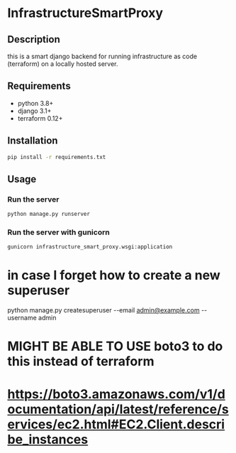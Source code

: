 # InfrastructureSmartProxy

## Description

this is a smart django backend for running infrastructure as code (terraform) on a locally hosted server.

## Requirements

- python 3.8+
- django 3.1+
- terraform 0.12+

## Installation

```bash
pip install -r requirements.txt
```

## Usage

### Run the server

```bash
python manage.py runserver
```

### Run the server with gunicorn

```bash
gunicorn infrastructure_smart_proxy.wsgi:application
```

# in case I forget how to create a new superuser
python manage.py createsuperuser --email admin@example.com --username admin


# MIGHT BE ABLE TO USE boto3 to do this instead of terraform
# https://boto3.amazonaws.com/v1/documentation/api/latest/reference/services/ec2.html#EC2.Client.describe_instances
